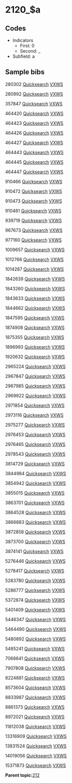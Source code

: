 # 2120\_$a

## Codes

-   Indicators
    -   First: 0
    -   Second: \_
-   Subfield: a

## Sample bibs

280302 [Quicksearch](https://search.library.yale.edu/catalog/280302) [VXWS](http://prodorbis.library.yale.edu:7014/vxws/GetHoldingsService?bibId=280302)

280992 [Quicksearch](https://search.library.yale.edu/catalog/280992) [VXWS](http://prodorbis.library.yale.edu:7014/vxws/GetHoldingsService?bibId=280992)

357847 [Quicksearch](https://search.library.yale.edu/catalog/357847) [VXWS](http://prodorbis.library.yale.edu:7014/vxws/GetHoldingsService?bibId=357847)

464420 [Quicksearch](https://search.library.yale.edu/catalog/464420) [VXWS](http://prodorbis.library.yale.edu:7014/vxws/GetHoldingsService?bibId=464420)

464423 [Quicksearch](https://search.library.yale.edu/catalog/464423) [VXWS](http://prodorbis.library.yale.edu:7014/vxws/GetHoldingsService?bibId=464423)

464426 [Quicksearch](https://search.library.yale.edu/catalog/464426) [VXWS](http://prodorbis.library.yale.edu:7014/vxws/GetHoldingsService?bibId=464426)

464427 [Quicksearch](https://search.library.yale.edu/catalog/464427) [VXWS](http://prodorbis.library.yale.edu:7014/vxws/GetHoldingsService?bibId=464427)

464443 [Quicksearch](https://search.library.yale.edu/catalog/464443) [VXWS](http://prodorbis.library.yale.edu:7014/vxws/GetHoldingsService?bibId=464443)

464445 [Quicksearch](https://search.library.yale.edu/catalog/464445) [VXWS](http://prodorbis.library.yale.edu:7014/vxws/GetHoldingsService?bibId=464445)

464447 [Quicksearch](https://search.library.yale.edu/catalog/464447) [VXWS](http://prodorbis.library.yale.edu:7014/vxws/GetHoldingsService?bibId=464447)

910466 [Quicksearch](https://search.library.yale.edu/catalog/910466) [VXWS](http://prodorbis.library.yale.edu:7014/vxws/GetHoldingsService?bibId=910466)

910472 [Quicksearch](https://search.library.yale.edu/catalog/910472) [VXWS](http://prodorbis.library.yale.edu:7014/vxws/GetHoldingsService?bibId=910472)

910473 [Quicksearch](https://search.library.yale.edu/catalog/910473) [VXWS](http://prodorbis.library.yale.edu:7014/vxws/GetHoldingsService?bibId=910473)

910481 [Quicksearch](https://search.library.yale.edu/catalog/910481) [VXWS](http://prodorbis.library.yale.edu:7014/vxws/GetHoldingsService?bibId=910481)

939719 [Quicksearch](https://search.library.yale.edu/catalog/939719) [VXWS](http://prodorbis.library.yale.edu:7014/vxws/GetHoldingsService?bibId=939719)

967673 [Quicksearch](https://search.library.yale.edu/catalog/967673) [VXWS](http://prodorbis.library.yale.edu:7014/vxws/GetHoldingsService?bibId=967673)

977160 [Quicksearch](https://search.library.yale.edu/catalog/977160) [VXWS](http://prodorbis.library.yale.edu:7014/vxws/GetHoldingsService?bibId=977160)

1009657 [Quicksearch](https://search.library.yale.edu/catalog/1009657) [VXWS](http://prodorbis.library.yale.edu:7014/vxws/GetHoldingsService?bibId=1009657)

1012766 [Quicksearch](https://search.library.yale.edu/catalog/1012766) [VXWS](http://prodorbis.library.yale.edu:7014/vxws/GetHoldingsService?bibId=1012766)

1014287 [Quicksearch](https://search.library.yale.edu/catalog/1014287) [VXWS](http://prodorbis.library.yale.edu:7014/vxws/GetHoldingsService?bibId=1014287)

1842639 [Quicksearch](https://search.library.yale.edu/catalog/1842639) [VXWS](http://prodorbis.library.yale.edu:7014/vxws/GetHoldingsService?bibId=1842639)

1843260 [Quicksearch](https://search.library.yale.edu/catalog/1843260) [VXWS](http://prodorbis.library.yale.edu:7014/vxws/GetHoldingsService?bibId=1843260)

1843633 [Quicksearch](https://search.library.yale.edu/catalog/1843633) [VXWS](http://prodorbis.library.yale.edu:7014/vxws/GetHoldingsService?bibId=1843633)

1844662 [Quicksearch](https://search.library.yale.edu/catalog/1844662) [VXWS](http://prodorbis.library.yale.edu:7014/vxws/GetHoldingsService?bibId=1844662)

1847595 [Quicksearch](https://search.library.yale.edu/catalog/1847595) [VXWS](http://prodorbis.library.yale.edu:7014/vxws/GetHoldingsService?bibId=1847595)

1874908 [Quicksearch](https://search.library.yale.edu/catalog/1874908) [VXWS](http://prodorbis.library.yale.edu:7014/vxws/GetHoldingsService?bibId=1874908)

1875355 [Quicksearch](https://search.library.yale.edu/catalog/1875355) [VXWS](http://prodorbis.library.yale.edu:7014/vxws/GetHoldingsService?bibId=1875355)

1896993 [Quicksearch](https://search.library.yale.edu/catalog/1896993) [VXWS](http://prodorbis.library.yale.edu:7014/vxws/GetHoldingsService?bibId=1896993)

1920632 [Quicksearch](https://search.library.yale.edu/catalog/1920632) [VXWS](http://prodorbis.library.yale.edu:7014/vxws/GetHoldingsService?bibId=1920632)

2965224 [Quicksearch](https://search.library.yale.edu/catalog/2965224) [VXWS](http://prodorbis.library.yale.edu:7014/vxws/GetHoldingsService?bibId=2965224)

2967847 [Quicksearch](https://search.library.yale.edu/catalog/2967847) [VXWS](http://prodorbis.library.yale.edu:7014/vxws/GetHoldingsService?bibId=2967847)

2967985 [Quicksearch](https://search.library.yale.edu/catalog/2967985) [VXWS](http://prodorbis.library.yale.edu:7014/vxws/GetHoldingsService?bibId=2967985)

2969922 [Quicksearch](https://search.library.yale.edu/catalog/2969922) [VXWS](http://prodorbis.library.yale.edu:7014/vxws/GetHoldingsService?bibId=2969922)

2971854 [Quicksearch](https://search.library.yale.edu/catalog/2971854) [VXWS](http://prodorbis.library.yale.edu:7014/vxws/GetHoldingsService?bibId=2971854)

2973116 [Quicksearch](https://search.library.yale.edu/catalog/2973116) [VXWS](http://prodorbis.library.yale.edu:7014/vxws/GetHoldingsService?bibId=2973116)

2975277 [Quicksearch](https://search.library.yale.edu/catalog/2975277) [VXWS](http://prodorbis.library.yale.edu:7014/vxws/GetHoldingsService?bibId=2975277)

2976453 [Quicksearch](https://search.library.yale.edu/catalog/2976453) [VXWS](http://prodorbis.library.yale.edu:7014/vxws/GetHoldingsService?bibId=2976453)

2976465 [Quicksearch](https://search.library.yale.edu/catalog/2976465) [VXWS](http://prodorbis.library.yale.edu:7014/vxws/GetHoldingsService?bibId=2976465)

2978543 [Quicksearch](https://search.library.yale.edu/catalog/2978543) [VXWS](http://prodorbis.library.yale.edu:7014/vxws/GetHoldingsService?bibId=2978543)

3814729 [Quicksearch](https://search.library.yale.edu/catalog/3814729) [VXWS](http://prodorbis.library.yale.edu:7014/vxws/GetHoldingsService?bibId=3814729)

3844984 [Quicksearch](https://search.library.yale.edu/catalog/3844984) [VXWS](http://prodorbis.library.yale.edu:7014/vxws/GetHoldingsService?bibId=3844984)

3854942 [Quicksearch](https://search.library.yale.edu/catalog/3854942) [VXWS](http://prodorbis.library.yale.edu:7014/vxws/GetHoldingsService?bibId=3854942)

3855015 [Quicksearch](https://search.library.yale.edu/catalog/3855015) [VXWS](http://prodorbis.library.yale.edu:7014/vxws/GetHoldingsService?bibId=3855015)

3863701 [Quicksearch](https://search.library.yale.edu/catalog/3863701) [VXWS](http://prodorbis.library.yale.edu:7014/vxws/GetHoldingsService?bibId=3863701)

3864528 [Quicksearch](https://search.library.yale.edu/catalog/3864528) [VXWS](http://prodorbis.library.yale.edu:7014/vxws/GetHoldingsService?bibId=3864528)

3866883 [Quicksearch](https://search.library.yale.edu/catalog/3866883) [VXWS](http://prodorbis.library.yale.edu:7014/vxws/GetHoldingsService?bibId=3866883)

3872858 [Quicksearch](https://search.library.yale.edu/catalog/3872858) [VXWS](http://prodorbis.library.yale.edu:7014/vxws/GetHoldingsService?bibId=3872858)

3873700 [Quicksearch](https://search.library.yale.edu/catalog/3873700) [VXWS](http://prodorbis.library.yale.edu:7014/vxws/GetHoldingsService?bibId=3873700)

3874141 [Quicksearch](https://search.library.yale.edu/catalog/3874141) [VXWS](http://prodorbis.library.yale.edu:7014/vxws/GetHoldingsService?bibId=3874141)

5276446 [Quicksearch](https://search.library.yale.edu/catalog/5276446) [VXWS](http://prodorbis.library.yale.edu:7014/vxws/GetHoldingsService?bibId=5276446)

5278417 [Quicksearch](https://search.library.yale.edu/catalog/5278417) [VXWS](http://prodorbis.library.yale.edu:7014/vxws/GetHoldingsService?bibId=5278417)

5283780 [Quicksearch](https://search.library.yale.edu/catalog/5283780) [VXWS](http://prodorbis.library.yale.edu:7014/vxws/GetHoldingsService?bibId=5283780)

5286777 [Quicksearch](https://search.library.yale.edu/catalog/5286777) [VXWS](http://prodorbis.library.yale.edu:7014/vxws/GetHoldingsService?bibId=5286777)

5372874 [Quicksearch](https://search.library.yale.edu/catalog/5372874) [VXWS](http://prodorbis.library.yale.edu:7014/vxws/GetHoldingsService?bibId=5372874)

5401409 [Quicksearch](https://search.library.yale.edu/catalog/5401409) [VXWS](http://prodorbis.library.yale.edu:7014/vxws/GetHoldingsService?bibId=5401409)

5446347 [Quicksearch](https://search.library.yale.edu/catalog/5446347) [VXWS](http://prodorbis.library.yale.edu:7014/vxws/GetHoldingsService?bibId=5446347)

5464490 [Quicksearch](https://search.library.yale.edu/catalog/5464490) [VXWS](http://prodorbis.library.yale.edu:7014/vxws/GetHoldingsService?bibId=5464490)

5480892 [Quicksearch](https://search.library.yale.edu/catalog/5480892) [VXWS](http://prodorbis.library.yale.edu:7014/vxws/GetHoldingsService?bibId=5480892)

5485241 [Quicksearch](https://search.library.yale.edu/catalog/5485241) [VXWS](http://prodorbis.library.yale.edu:7014/vxws/GetHoldingsService?bibId=5485241)

7068641 [Quicksearch](https://search.library.yale.edu/catalog/7068641) [VXWS](http://prodorbis.library.yale.edu:7014/vxws/GetHoldingsService?bibId=7068641)

7907808 [Quicksearch](https://search.library.yale.edu/catalog/7907808) [VXWS](http://prodorbis.library.yale.edu:7014/vxws/GetHoldingsService?bibId=7907808)

8224881 [Quicksearch](https://search.library.yale.edu/catalog/8224881) [VXWS](http://prodorbis.library.yale.edu:7014/vxws/GetHoldingsService?bibId=8224881)

8573604 [Quicksearch](https://search.library.yale.edu/catalog/8573604) [VXWS](http://prodorbis.library.yale.edu:7014/vxws/GetHoldingsService?bibId=8573604)

8833987 [Quicksearch](https://search.library.yale.edu/catalog/8833987) [VXWS](http://prodorbis.library.yale.edu:7014/vxws/GetHoldingsService?bibId=8833987)

8861373 [Quicksearch](https://search.library.yale.edu/catalog/8861373) [VXWS](http://prodorbis.library.yale.edu:7014/vxws/GetHoldingsService?bibId=8861373)

8972021 [Quicksearch](https://search.library.yale.edu/catalog/8972021) [VXWS](http://prodorbis.library.yale.edu:7014/vxws/GetHoldingsService?bibId=8972021)

11812038 [Quicksearch](https://search.library.yale.edu/catalog/11812038) [VXWS](http://prodorbis.library.yale.edu:7014/vxws/GetHoldingsService?bibId=11812038)

13316909 [Quicksearch](https://search.library.yale.edu/catalog/13316909) [VXWS](http://prodorbis.library.yale.edu:7014/vxws/GetHoldingsService?bibId=13316909)

13831524 [Quicksearch](https://search.library.yale.edu/catalog/13831524) [VXWS](http://prodorbis.library.yale.edu:7014/vxws/GetHoldingsService?bibId=13831524)

14019056 [Quicksearch](https://search.library.yale.edu/catalog/14019056) [VXWS](http://prodorbis.library.yale.edu:7014/vxws/GetHoldingsService?bibId=14019056)

15371873 [Quicksearch](https://search.library.yale.edu/catalog/15371873) [VXWS](http://prodorbis.library.yale.edu:7014/vxws/GetHoldingsService?bibId=15371873)

**Parent topic:**[212](../../tags/212/212.md)

